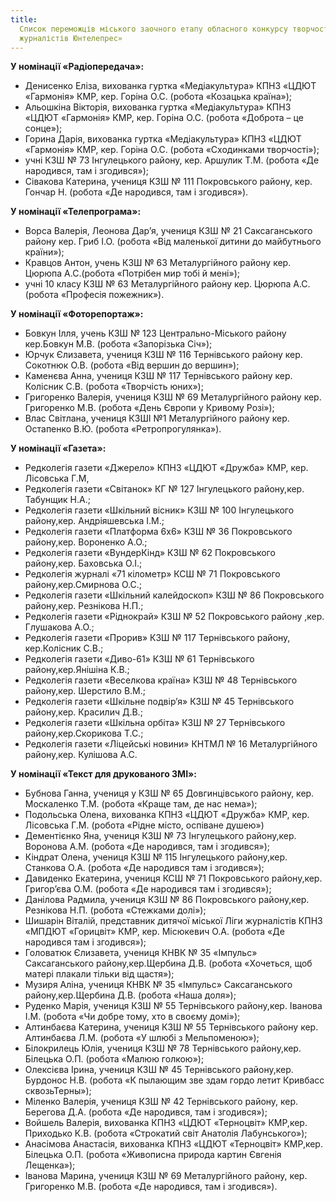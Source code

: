 ```yaml
---
title:
  Список переможців міського заочного етапу обласного конкурсу творчості юних
  журналістів Юнтелепрес»
---
```


**У номінації «Радіопередача»:**

- Денисенко Еліза, вихованка гуртка «Медіакультура» КПНЗ «ЦДЮТ «Гармонія» КМР, кер. Горіна О.С. (робота «Козацька країна»);
- Альошкіна Вікторія, вихованка гуртка «Медіакультура» КПНЗ «ЦДЮТ «Гармонія» КМР, кер. Горіна О.С. (робота «Доброта – це сонце»);
- Горина Дарія, вихованка гуртка «Медіакультура» КПНЗ «ЦДЮТ «Гармонія» КМР, кер. Горіна О.С. (робота «Сходинками творчості»);
- учні КЗШ № 73 Інгулецького району, кер. Аршулик Т.М. (робота «Де народився, там і згодився»);
- Сівакова Катерина, учениця КЗШ № 111 Покровського району, кер. Гончар Н. (робота «Де народився, там і згодився»).

**У номінації «Телепрограма»:**

- Ворса Валерія, Леонова Дар’я, учениця КЗШ № 21 Саксаганського району кер. Гриб І.О. (робота «Від маленької дитини до майбутнього країни»);
- Кравцов Антон, учень КЗШ № 63 Металургійного району кер. Цюрюпа А.С.(робота «Потрібен мир тобі й мені»);
- учні 10 класу КЗШ № 63 Металургійного району кер. Цюрюпа А.С.(робота «Професія пожежник»).

**У номінації «Фоторепортаж»:**

- Бовкун Ілля, учень КЗШ № 123 Центрально-Міського району кер.Бовкун М.В. (робота «Запорізька Січ»);
- Юрчук Єлизавета, учениця КЗШ № 116 Тернівського району кер. Сокотнюк О.В. (робота «Від вершин до вершин»);
- Каменєва Анна, учениця КЗШ № 117 Тернівського району кер. Колісник С.В. (робота «Творчість юних»);
- Григоренко Валерія, учениця КЗШ № 69 Металургійного району кер. Григоренко М.В. (робота «День Європи у Кривому Розі»);
- Влас Світлана, учениця КЗШІ №1 Металургійного району кер. Остапенко В.Ю. (робота «Ретропрогулянка»).

**У номінації «Газета»:**

- Редколегія газети «Джерело» КПНЗ «ЦДЮТ «Дружба» КМР, кер. Лісовська Г.М,
- Редколегія газети «Світанок» КГ № 127 Інгулецького району,кер. Табунщик Н.А.;
- Редколегія газети «Шкільний вісник» КЗШ № 100 Інгулецького району,кер. Андріяшевська І.М.;
- Редколегія газети «Платформа 6х6» КЗШ № 36 Покровського району,кер. Вороненко А.О.;
- Редколегія газети «ВундерКінд» КЗШ № 62 Покровського району,кер. Баховська О.І.;
- Редколегія журналі «71 кілометр» КСШ № 71 Покровського району,кер.Смирнова О.С.;
- Редколегія газети «Шкільний калейдоскоп» КЗШ № 86 Покровського району,кер. Резнікова Н.П.;
- Редколегія газети «Ріднокрай» КЗШ № 52 Покровського району ,кер. Глушакова А.О.;
- Редколегія газети «Прорив» КЗШ № 117 Тернівського району, кер.Колісник С.В.;
- Редколегія газети «Диво-61» КЗШ № 61 Тернівського району,кер.Янішіна К.В.;
- Редколегія газети «Веселкова країна» КЗШ № 48 Тернівського району,кер. Шерстило В.М.;
- Редколегія газети «Шкільне подвір’я» КЗШ № 45 Тернівського району,кер. Красилич Д.В.;
- Редколегія газети «Шкільна орбіта» КЗШ № 27 Тернівського району,кер.Скорикова Т.С.;
- Редколегія газети «Ліцейські новини» КНТМЛ № 16 Металургійного району,кер. Кулішова А.С.

**У номінації «Текст для друкованого ЗМІ»:**

- Бубнова Ганна, учениця у КЗШ № 65 Довгинцівського району, кер. Москаленко Т.М. (робота «Краще там, де нас нема»);
- Подольська Олена, вихованка КПНЗ «ЦДЮТ «Дружба» КМР, кер. Лісовська Г.М. (робота «Рідне місто, оспіване душею»)
- Дементієнко Яна, учениця КЗШ № 73 Інгулецького району,кер. Воронова А.М. (робота «Де народився, там і згодився»);
- Кіндрат Олена, учениця КЗШ № 115 Інгулецького району,кер. Станкова О.А. (робота «Де народився там і згодився»);
- Давиденко Екатерина, учениця КСШ № 71 Покровського району,кер. Григор’єва О.М. (робота «Де народився там і згодився»);
- Данілова Радмила, учениця КЗШ № 86 Покровського району,кер. Резнікова Н.П. (робота «Стежками долі»);
- Шишарін Віталій, представник дитячої міської Ліги журналістів КПНЗ «МПДЮТ «Горицвіт» КМР, кер. Місюкевич О.А. (робота «Де народився там і згодився»);
- Головатюк Єлизавета, учениця КНВК № 35 «Імпульс» Саксаганського району,кер.Щербина Д.В. (робота «Хочеться, щоб матері плакали тільки від щастя»);
- Музиря Аліна, учениця КНВК № 35 «Імпульс» Саксаганського району,кер.Щербина Д.В. (робота «Наша доля»);
- Руденко Марія, учениця КЗШ № 55 Тернівського району,кер. Іванова І.М. (робота «Чи добре тому, хто в своєму домі»);
- Алтинбаєва Катерина, учениця КЗШ № 55 Тернівського району кер. Алтинбаєва Л.М. (робота «У шлюбі з Мельпоменою»);
- Білокрилець Юлія, учениця КЗШ № 78 Тернівського району,кер. Білецька О.П. (робота «Малюю голкою»);
- Олексієва Ірина, учениця КЗШ № 45 Тернівського району,кер. Бурдонос Н.В. (робота «К пылающим зве здам гордо летит Кривбасс сквозьТерны»);
- Міленко Валерія, учениця КЗШ № 42 Тернівського району, кер. Берегова Д.А. (робота «Де народився, там і згодився»);
- Войшель Валерія, вихованка КПНЗ «ЦДЮТ «Терноцвіт» КМР,кер. Приходько К.В. (робота «Строкатий світ Анатолія Лабунського»);
- Анасімова Анастасія, вихованка КПНЗ «ЦДЮТ «Терноцвіт» КМР,кер. Білецька О.П. (робота «Живописна природа картин Євгенія Лещенка»);
- Іванова Марина, учениця КЗШ № 69 Металургійного району, кер. Григоренко М.В. (робота «Де народився, там і згодився»).
